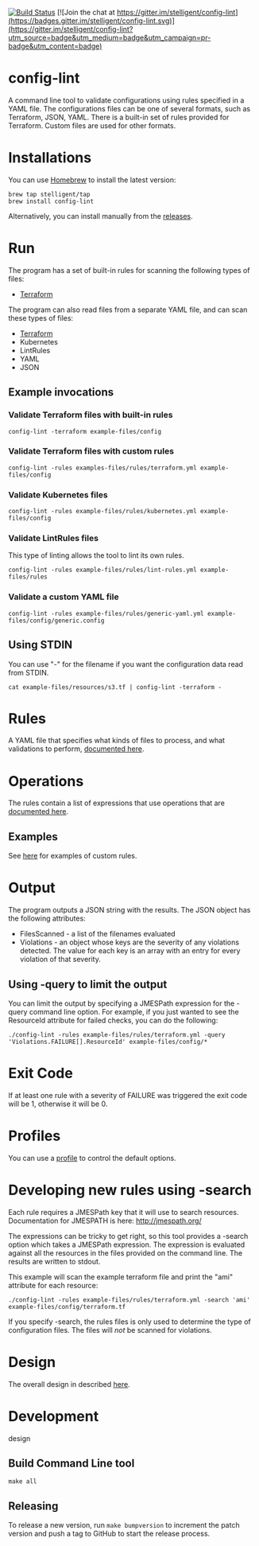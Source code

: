 [![Build Status](https://circleci.com/gh/stelligent/config-lint.svg?style=shield)](https://circleci.com/gh/stelligent/config-lint) [![Join the chat at https://gitter.im/stelligent/config-lint](https://badges.gitter.im/stelligent/config-lint.svg)](https://gitter.im/stelligent/config-lint?utm_source=badge&utm_medium=badge&utm_campaign=pr-badge&utm_content=badge)

# config-lint

A command line tool to validate configurations using rules specified in a YAML file.
The configurations files can be one of several formats, such as Terraform, JSON, YAML.
There is a built-in set of rules provided for Terraform. Custom files are used
for other formats.

# Installations 
You can use [Homebrew](https://brew.sh/) to install the latest version:

```
brew tap stelligent/tap
brew install config-lint
```

Alternatively, you can install manually from the [releases](https://github.com/stelligent/config-lint/releases).

# Run

The program has a set of built-in rules for scanning the following types of files:

* [Terraform](docs/terraform.md)

The program can also read files from a separate YAML file, and can scan these types of files:

* [Terraform](docs/terraform.md)
* Kubernetes
* LintRules
* YAML
* JSON

## Example invocations

### Validate Terraform files with built-in rules

```
config-lint -terraform example-files/config
```

### Validate Terraform files with custom rules

```
config-lint -rules examples-files/rules/terraform.yml example-files/config
```

### Validate Kubernetes files

```
config-lint -rules example-files/rules/kubernetes.yml example-files/config
```

### Validate LintRules files

This type of linting allows the tool to lint its own rules.

```
config-lint -rules example-files/rules/lint-rules.yml example-files/rules
```

### Validate a custom YAML file

```
config-lint -rules example-files/rules/generic-yaml.yml example-files/config/generic.config
```

## Using STDIN

You can use "-" for the filename if you want the configuration data read from STDIN.

```
cat example-files/resources/s3.tf | config-lint -terraform -
```

# Rules

A YAML file that specifies what kinds of files to process, and what validations to perform, [documented here](docs/rules.md).

# Operations

The rules contain a list of expressions that use operations that are [documented here](docs/operations.md).

## Examples

See [here](docs/example-rules.md) for examples of custom rules.

# Output

The program outputs a JSON string with the results. The JSON object has the following attributes:

* FilesScanned - a list of the filenames evaluated
* Violations - an object whose keys are the severity of any violations detected. The value for each key is an array with an entry for every violation of that severity.

## Using -query to limit the output

You can limit the output by specifying a JMESPath expression for the -query command line option. For example, if you just wanted to see the ResourceId attribute for failed checks, you can do the following:

```
./config-lint -rules example-files/rules/terraform.yml -query 'Violations.FAILURE[].ResourceId' example-files/config/*
```

# Exit Code

If at least one rule with a severity of FAILURE was triggered the exit code will be 1, otherwise it will be 0.


# Profiles

You can use a [profile](docs/profiles.md) to control the default options.

# Developing new rules using -search

Each rule requires a JMESPath key that it will use to search resources. Documentation for JMESPATH is here: http://jmespath.org/

The expressions can be tricky to get right, so this tool provides a -search option which takes a JMESPath expression. The expression is evaluated against all the resources in the files provided on the command line. The results are written to stdout.

This example will scan the example terraform file and print the "ami" attribute for each resource:

```
./config-lint -rules example-files/rules/terraform.yml -search 'ami' example-files/config/terraform.tf
```

If you specify -search, the rules files is only used to determine the type of configuration files.
The files will *not* be scanned for violations.

# Design

The overall design in described [here](docs/design.md).

# Development
design
## Build Command Line tool

```
make all
```

## Releasing
To release a new version, run `make bumpversion` to increment the patch version and push a tag to GitHub to start the release process.

